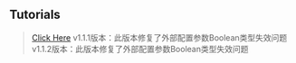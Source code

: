 ## Tutorials

> [Click Here](https://gitee.com/bojun_front_end/r3-project-template/wikis/burgeon-r3)
  v1.1.1版本：此版本修复了外部配置参数Boolean类型失效问题
  v1.1.2版本：此版本修复了外部配置参数Boolean类型失效问题
